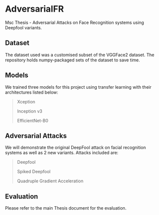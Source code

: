 # AdversarialFR
Msc Thesis - Adversarial Attacks on Face Recognition systems using Deepfool variants.

## Dataset
The dataset used was a customised subset of the VGGFace2 dataset. The repository holds numpy-packaged sets of the dataset to save time.

## Models
We trained three models for this project using transfer learning with their architectures listed below:
> Xception
> 
> Inception v3
> 
> EfficientNet-B0

## Adversarial Attacks
We will demonstrate the original DeepFool attack on facial recognition systems as well as 2 new variants.
Attacks included are:
> Deepfool
> 
> Spiked Deepfool
> 
> Quadruple Gradient Acceleration
> 
## Evaluation
Please refer to the main Thesis document for the evaluation.
